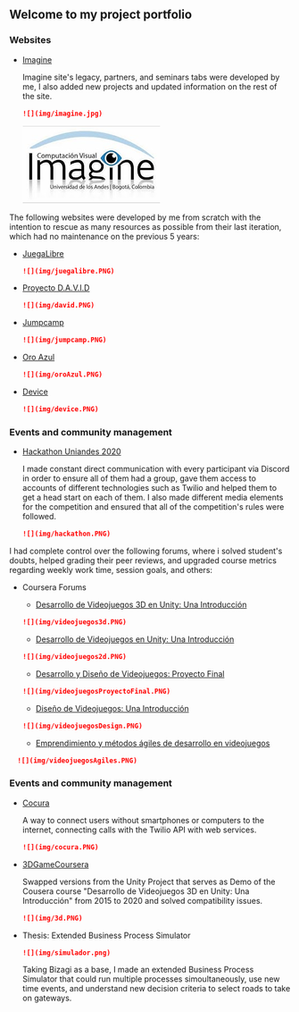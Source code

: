 ## Welcome to my project portfolio

### Websites

- [Imagine](https://imagine.uniandes.edu.co/)

  Imagine site's legacy, partners, and seminars tabs were developed by me, I also added new projects and updated information on the rest of the site.
  ```markdown
  ![](img/imagine.jpg)
  ```
  
  ![](img/imagine.jpg)
  
The following websites were developed by me from scratch with the intention to rescue as many resources as possible from their last iteration, which had no maintenance on the previous 5 years:

- [JuegaLibre](https://juegalibre.virtual.uniandes.edu.co/) 
  
    ```markdown
  ![](img/juegalibre.PNG)
  ```
  
- [Proyecto D.A.V.I.D](https://juegos.virtual.uniandes.edu.co/) 

  ```markdown
  ![](img/david.PNG)
  ```  

- [Jumpcamp](https://jumpcamp.virtual.uniandes.edu.co/) 
  
    ```markdown
  ![](img/jumpcamp.PNG)
  ```  
  
- [Oro Azul](https://sistemasproyectos.uniandes.edu.co/imagine/MuseoOro/) 

  ```markdown
  ![](img/oroAzul.PNG)
  ```
  

- [Device](https://device.virtual.uniandes.edu.co/) 

  ```markdown
  ![](img/device.PNG)
  ```

### Events and community management

- [Hackathon Uniandes 2020](https://hackathon-uniandes-2020.devpost.com/) 

  I made constant direct communication with every participant via Discord in order to ensure all of them had a group, gave them access to accounts of different technologies such as Twilio and helped them to get a head start on each of them. I also made different media elements for the competition and ensured that all of the competition's rules were followed.

  ```markdown
  ![](img/hackathon.PNG)
  ```


I had complete control over the following forums, where i solved student's doubts, helped grading their peer reviews, and upgraded course metrics regarding weekly work time, session goals, and others:

- Coursera Forums

  - [Desarrollo de Videojuegos 3D en Unity: Una Introducción](https://www.coursera.org/learn/juegos-3d/home/welcome) 

  ```markdown
  ![](img/videojuegos3d.PNG)
  ```

  - [Desarrollo de Videojuegos en Unity: Una Introducción](https://www.coursera.org/learn/desarrollo-videojuegos-unity/home/welcome) 

  ```markdown
  ![](img/videojuegos2d.PNG)
  ```
  
  - [Desarrollo y Diseño de Videojuegos: Proyecto Final](https://www.coursera.org/learn/proyecto-desarrollo-videojuegos/home/welcome) 

  ```markdown
  ![](img/videojuegosProyectoFinal.PNG)
  ```

  - [Diseño de Videojuegos: Una Introducción](https://www.coursera.org/learn/diseno-videojuegos-intro/home/welcome) 

  ```markdown
  ![](img/videojuegosDesign.PNG)
  ```

  - [Emprendimiento y métodos ágiles de desarrollo en videojuegos](https://www.coursera.org/learn/videojuegos-emprendimiento/home/welcome) 

```markdown
  ![](img/videojuegosAgiles.PNG)
  ```

### Events and community management

- [Cocura](https://www.youtube.com/watch?v=Z3pk4G4yuco&ab_channel=CubxOW) 

  A way to connect users without smartphones or computers to the internet, connecting calls with the Twilio API with web services.  
  
  ```markdown
  ![](img/cocura.PNG)
  ```
  
- [3DGameCoursera](https://github.com/dfcubillos10/3DGameCoursera) 

  Swapped versions from the Unity Project that serves as Demo of the Cousera course "Desarrollo de Videojuegos 3D en Unity: Una Introducción" from 2015 to 2020 and solved compatibility issues.

  ```markdown
  ![](img/3d.PNG)
  ```

- Thesis: Extended Business Process Simulator
  
  ```markdown
  ![](img/simulador.png)
  ```
  
  Taking Bizagi as a base, I made an extended Business Process Simulator that could run multiple processes simoultaneously, use new time events, and understand new decision criteria to select roads to take on gateways.
  
